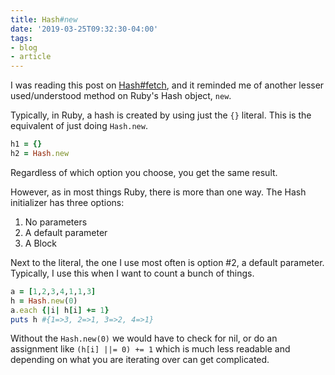 ```yaml
---
title: Hash#new
date: '2019-03-25T09:32:30-04:00'
tags:
- blog
- article
---
```


I was reading this post on [Hash#fetch](https://dev.to/raquelxmoss/using-hashfetch-in-ruby-for-better-nil-handling-2l8h), and it reminded me of another lesser used/understood method on Ruby's Hash object, `new`.

Typically, in Ruby, a hash is created by using just the `{}` literal. This is the equivalent of just doing `Hash.new`.

```ruby
h1 = {}
h2 = Hash.new
```

Regardless of which option you choose, you get the same result.

However, as in most things Ruby, there is more than one way. The Hash initializer has three options:

1. No parameters
2. A default parameter
3. A Block

Next to the literal, the one I use most often is option #2, a default parameter. Typically, I use this when I want to count a bunch of things.

```ruby
a = [1,2,3,4,1,1,3]
h = Hash.new(0)
a.each {|i| h[i] += 1}
puts h #{1=>3, 2=>1, 3=>2, 4=>1}
```
Without the `Hash.new(0)` we would have to check for nil, or do an assignment like `(h[i] ||= 0) += 1` which is much less readable and depending on what you are iterating over can get complicated.
